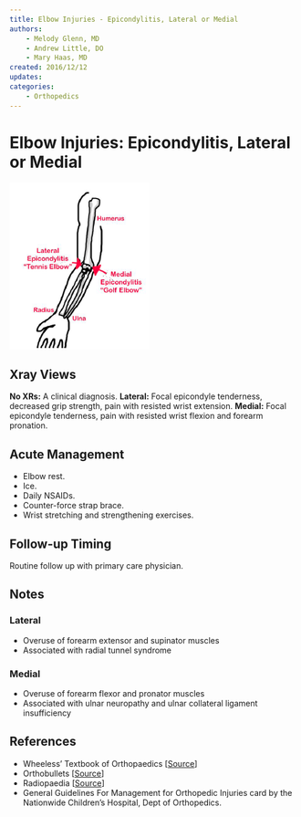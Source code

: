 ```yaml
---
title: Elbow Injuries - Epicondylitis, Lateral or Medial
authors:
    - Melody Glenn, MD
    - Andrew Little, DO
    - Mary Haas, MD
created: 2016/12/12
updates:
categories:
    - Orthopedics
---
```


# Elbow Injuries: Epicondylitis, Lateral or Medial

![Epicondylitis drawing](image-1.png)

## Xray Views

**No XRs:** A clinical diagnosis.
**Lateral:** Focal epicondyle tenderness, decreased grip strength, pain with resisted wrist extension.
**Medial:** Focal epicondyle tenderness, pain with resisted wrist flexion and forearm pronation.

## Acute Management

- Elbow rest.
- Ice.
- Daily NSAIDs.
- Counter-force strap brace.
- Wrist stretching and strengthening exercises.

## Follow-up Timing

Routine follow up with primary care physician.

## Notes

### Lateral

- Overuse of forearm extensor and supinator muscles
- Associated with radial tunnel syndrome

### Medial

- Overuse of forearm flexor and pronator muscles
- Associated with ulnar neuropathy and ulnar collateral ligament insufficiency

## References

- Wheeless’ Textbook of Orthopaedics \[[Source](http://Wheelessonline.com)]
- Orthobullets \[[Source](http://OrthoBullets.com)]
- Radiopaedia \[[Source](http://Radiopaedia.org)]
- General Guidelines For Management for Orthopedic Injuries card by the Nationwide Children’s Hospital, Dept of Orthopedics.
